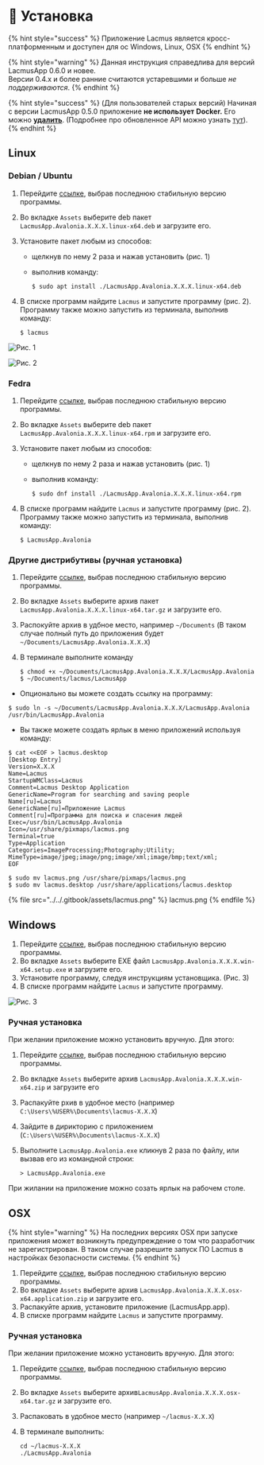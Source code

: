 # 🚀 Установка

{% hint style="success" %}
Приложение Lacmus является кросс-платформенным и доступен для ос Windows, Linux, OSX
{% endhint %}

{% hint style="warning" %}
Данная инструкция справедлива для версий LacmusApp 0.6.0 и новее. \
Версии 0.4.x и более ранние считаются устаревшими и больше _не поддерживаются_.
{% endhint %}

{% hint style="success" %}
(Для пользователей старых версий) Начиная с версии LacmusApp 0.5.0 приложение **не использует** **Docker.** Его можно [**удалить**](../../misc/voprosy-i-otvety.md#kak-udalit-docker). (Подробнее про обновленное API можно узнать [тут](https://gosha20777.github.io/tutorial/2020/03/22/plugin-system/)).
{% endhint %}

## Linux

### Debian / Ubuntu

1. Перейдите [ссылке](https://github.com/lacmus-foundation/lacmus-app/releases), выбрав последнюю стабильную версию программы.
2. Во вкладке `Assets` выберите deb пакет `LacmusApp.Avalonia.X.X.X.linux-x64.deb` и загрузите его.
3. Установите пакет любым из способов:
   * щелкнув по нему 2 раза и нажав установить (рис. 1)
   *   выполнив команду:

       ```
       $ sudo apt install ./LacmusApp.Avalonia.X.X.X.linux-x64.deb
       ```
4.  В списке программ найдите `Lacmus` и запустите программу (рис. 2). \
    Программу также можно запустить из терминала, выполнив команду:

    ```
    $ lacmus
    ```

![Рис. 1](../../.gitbook/assets/install-linux-deb.png)

![Рис. 2](../../.gitbook/assets/Lacmus-Installed-linux.png)

### Fedra

1. Перейдите [ссылке](https://github.com/lacmus-foundation/lacmus-app/releases), выбрав последнюю стабильную версию программы.
2. Во вкладке `Assets` выберите deb пакет `LacmusApp.Avalonia.X.X.X.linux-x64.rpm` и загрузите его.
3. Установите пакет любым из способов:
   * щелкнув по нему 2 раза и нажав установить (рис. 1)
   *   выполнив команду:

       ```
       $ sudo dnf install ./LacmusApp.Avalonia.X.X.X.linux-x64.rpm
       ```
4.  В списке программ найдите `Lacmus` и запустите программу (рис. 2). \
    Программу также можно запустить из терминала, выполнив команду:

    ```
    $ LacmusApp.Avalonia
    ```

### Другие дистрибутивы (ручная установка)

1. Перейдите [ссылке](https://github.com/lacmus-foundation/lacmus-app/releases), выбрав последнюю стабильную версию программы.
2. Во вкладке `Assets` выберите архив пакет `LacmusApp.Avalonia.X.X.X.linux-x64.tar.gz` и загрузите его.
3. Распокуйте архив в удбное место, например `~/Documents` (В таком случае полный путь до приложения будет `~/Documents/LacmusApp.Avalonia.X.X.X`)
4.  В терминале выполните команду

    ```
    $ chmod +x ~/Documents/LacmusApp.Avalonia.X.X.X/LacmusApp.Avalonia
    $ ~/Documents/lacmus/LacmusApp
    ```

* Опционально вы можете создать ссылку на программу:

```
$ sudo ln -s ~/Documents/LacmusApp.Avalonia.X.X.X/LacmusApp.Avalonia /usr/bin/LacmusApp.Avalonia
```

* Вы также можете создать ярлык в меню приложений используя команду:

```
$ cat <<EOF > lacmus.desktop
[Desktop Entry]
Version=X.X.X
Name=Lacmus
StartupWMClass=Lacmus
Comment=Lacmus Desktop Application
GenericName=Program for searching and saving people
Name[ru]=Lacmus
GenericName[ru]=Приложение Lacmus
Comment[ru]=Программа для поиска и спасения людей
Exec=/usr/bin/LacmusApp.Avalonia
Icon=/usr/share/pixmaps/lacmus.png
Terminal=true
Type=Application
Categories=ImageProcessing;Photography;Utility;
MimeType=image/jpeg;image/png;image/xml;image/bmp;text/xml;
EOF

$ sudo mv lacmus.png /usr/share/pixmaps/lacmus.png
$ sudo mv lacmus.desktop /usr/share/applications/lacmus.desktop
```

{% file src="../../.gitbook/assets/lacmus.png" %}
lacmus.png
{% endfile %}

## Windows

1. Перейдите [ссылке](https://github.com/lacmus-foundation/lacmus-app/releases), выбрав последнюю стабильную версию программы.
2. Во вкладке `Assets` выберите EXE файл `LacmusApp.Avalonia.X.X.X.win-x64.setup.exe` и загрузите его.
3. Установите программу, следуя инструкциям установщика. (Рис. 3)
4. В списке программ найдите `Lacmus` и запустите программу.

![Рис. 3](../../.gitbook/assets/install-windows.png)

### Ручная установка

При желании приложение можно установить вручную. Для этого:

1. Перейдите [ссылке](https://github.com/lacmus-foundation/lacmus-app/releases), выбрав последнюю стабильную версию программы.
2. Во вкладке `Assets` выберите архив `LacmusApp.Avalonia.X.X.X.win-x64.zip` и загрузите его
3. Распакуйте рхив в удобное место (например `C:\Users\%USER%\Documents\lacmus-X.X.X`)
4. Зайдите в дирикторию с приложением (`C:\Users\%USER%\Documents\lacmus-X.X.X`)
5.  Выполните `LacmusApp.Avalonia.exe` кликнув 2 раза по файлу, или вызвав его из командной строки:

    ```
    > LacmusApp.Avalonia.exe
    ```

При жилании на приложение можно созать ярлык на рабочем столе.

## OSX

{% hint style="warning" %}
На последних версиях OSX при запуске приложения может возникнуть предупреждение о том что разработчик не зарегистрирован. В таком случае разрешите запуск ПО Lacmus в настройках безопасности системы.
{% endhint %}

1. Перейдите [ссылке](https://github.com/lacmus-foundation/lacmus-app/releases), выбрав последнюю стабильную версию программы.
2. Во вкладке `Assets` выберите архив `LacmusApp.Avalonia.X.X.X.osx-x64.application.zip` и загрузите его.
3. Распакуйте архив, установите приложение (LacmusApp.app).
4. В списке программ найдите `Lacmus` и запустите программу.

### Ручная установка

При желании приложение можно установить вручную. Для этого:

1. Перейдите [ссылке](https://github.com/lacmus-foundation/lacmus-app/releases), выбрав последнюю стабильную версию программы.
2. Во вкладке `Assets` выберите архив`LacmusApp.Avalonia.X.X.X.osx-x64.tar.gz` и загрузите его.
3. Распаковать в удобное место (например `~/lacmus-X.X.X`)
4.  В терминале выполнить:

    ```
    cd ~/lacmus-X.X.X
    ./LacmusApp.Avalonia
    ```
